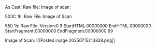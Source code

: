 As Cast:
Raw file:
Image of scan:

500C 1h:
Raw File:
Image of Scan

550 1h:
Raw File: Version:0.9 StartHTML:00000000 EndHTML:00000000 StartFragment:00000000 EndFragment:00000000 69
<!-- PUBLISH STOP -->
Image of Scan:
![[Pasted image 20250715213838.png]]
